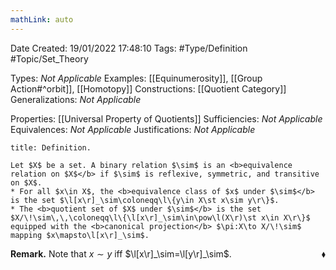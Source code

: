```yaml
---
mathLink: auto
---
```


<div class="topSpace"></div>

Date Created: 19/01/2022 17:48:10
Tags: #Type/Definition #Topic/Set_Theory

Types: <i>Not Applicable</i>
Examples: [[Equinumerosity]], [[Group Action#^orbit]], [[Homotopy]]
Constructions: [[Quotient Category]]
Generalizations: <i>Not Applicable</i>

Properties: [[Universal Property of Quotients]]
Sufficiencies: <i>Not Applicable</i>
Equivalences: <i>Not Applicable</i>
Justifications: <i>Not Applicable</i>

``` ad-Definition
title: Definition.

Let $X$ be a set. A binary relation $\sim$ is an <b>equivalence relation on $X$</b> if $\sim$ is reflexive, symmetric, and transitive on $X$.
* For all $x\in X$, the <b>equivalence class of $x$ under $\sim$</b> is the set $\l[x\r]_\sim\coloneqq\l\{y\in X\st x\sim y\r\}$.
* The <b>quotient set of $X$ under $\sim$</b> is the set $X/\!\sim\,\,\coloneqq\l\{\l[x\r]_\sim\in\pow\l(X\r)\st x\in X\r\}$ equipped with the <b>canonical projection</b> $\pi:X\to X/\!\sim$ mapping $x\mapsto\l[x\r]_\sim$.

```

<b>Remark.</b> Note that $x\sim y$ iff $\l[x\r]_\sim=\l[y\r]_\sim$.<span style="float:right;">$\blacklozenge$</span>
